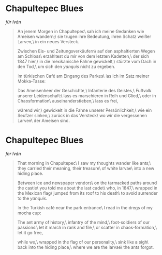 Chapultepec Blues
=================

*für Iván*

> An jenem Morgen in Chapultepec\\
> sah ich meine Gedanken wie Ameisen wandern;\\
> sie trugen ihre Bedeutung, ihren Schatz weißer Larven,\\
> in ein neues Versteck.
>
> Zwischen Eis- und Zeitungsverkäufern\\
> auf den asphaltierten Wegen am Schloss\\
> erzähltest du mir von dem letzten Kadetten,\\
> der sich 1847 hier,\\
> in die mexikanische Fahne gewickelt,\\
> stürzte vom Dach in den Tod,\\
> um sich den *yanquis* nicht zu ergeben.
>
> Im türkischen Café am Eingang des Parkes\\
> las ich im Satz meiner Mokka-Tasse:
>
> Das Ameisenheer der Geschichte,\\
> Infanterie des Geistes,\\
> Fußvolk unserer Leidenschaft:\\
> lass es marschieren in Reih und Glied,\\
> oder in Chaosformation\\
> auseinanderstieben,\\
> lass es frei,
>
> wärend wir,\\
> gewickelt in die Fahne unserer Persönlichkeit,\\
> wie ein Seufzer sinken,\\
> zurück in das Versteck\\
> wo wir die vergessenen Larven\\
> der Ameisen sind.

Chapultepec Blues
=================

*for Iván*

> That morning in Chapultepec\\
> I saw my thoughts wander like ants;\\
> they carried their meaning, their treasure\\
> of white larvae\\
> into a new hiding place.
>
> Between ice and newspaper vendors\\
> on the tarmacked paths around the castle\\
> you told me about the last cadet\\
> who, in 1847,\\
> wrapped in the Mexican flag\\
> jumped from its roof to his death\\
> to avoid surrender to the *yanquis*.
>
> In the Turkish café near the park entrance\\
> I read in the dregs of my mocha cup:
>
> The ant army of history,\\
> infantry of the mind,\\
> foot-soldiers of our passions:\\
> let it march in rank and file,\\
> or scatter in chaos-formation,\\
> let it go free,
>
> while we,\\
> wrapped in the flag of our personality,\\
> sink like a sigh\\
> back into the hiding place,\\
> where we are the larvae\\
> the ants forgot.
